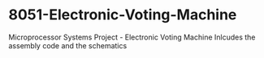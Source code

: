 # 8051-Electronic-Voting-Machine
Microprocessor Systems Project - Electronic Voting Machine
Inlcudes the assembly code and the schematics
